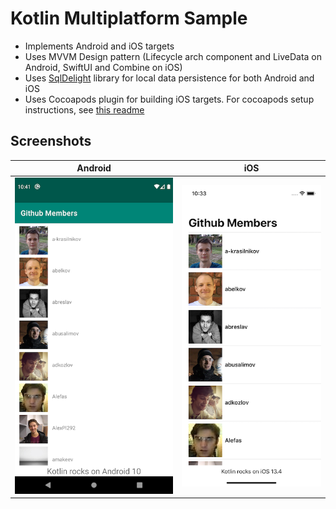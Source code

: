 # Kotlin Multiplatform Sample

* Implements Android and iOS targets
* Uses MVVM Design pattern (Lifecycle arch component and LiveData on Android, SwiftUI and Combine on iOS)
* Uses [SqlDelight](https://github.com/cashapp/sqldelight) library for local data persistence for both Android and iOS
* Uses Cocoapods plugin for building iOS targets. For cocoapods setup instructions, see [this readme](https://github.com/jshvarts/KmpGithub)

## Screenshots

Android            |  iOS
:-------------------------:|:-------------------------:
![android screenshot](docs/android.png?raw=true) | ![ios screenshot](docs/ios.png)